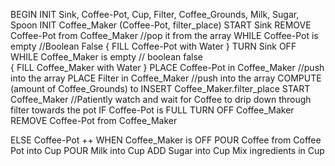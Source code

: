BEGIN
INIT Sink, Coffee-Pot,  Cup, Filter, Coffee_Grounds, Milk, Sugar, Spoon
INIT Coffee_Maker (Coffee-Pot, filter_place)
START Sink
REMOVE Coffee-Pot from Coffee_Maker //pop it from the array
  WHILE Coffee-Pot is empty  //Boolean False
  {
    FILL Coffee-Pot with Water
   }
 TURN Sink OFF
  WHILE Coffee_Maker is empty // boolean false  
 {
  FILL Coffee_Maker with Water
 }
PLACE Coffee-Pot in Coffee_Maker //push into the array
PLACE Filter in Coffee_Maker //push into the array
COMPUTE (amount of Coffee_Grounds) to INSERT Coffee_Maker.filter_place
START Coffee_Maker
//Patiently watch and wait for Coffee to drip down through filter towards the pot
  IF Coffee-Pot is FULL
    TURN OFF Coffee_Maker
    REMOVE Coffee-Pot from Coffee_Maker
    
  ELSE
    Coffee-Pot ++ 
WHEN Coffee_Maker is OFF
    POUR Coffee from Coffee Pot into Cup
    POUR Milk into Cup
    ADD Sugar into Cup
Mix ingredients in Cup



